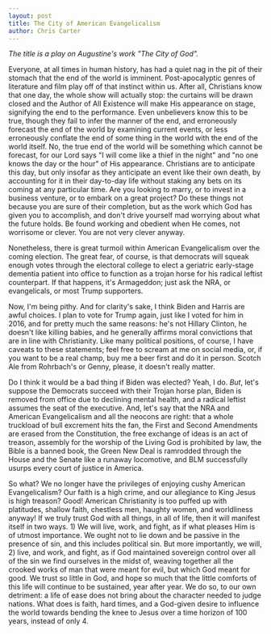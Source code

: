 ```yaml
---
layout: post
title: The City of American Evangelicalism
author: Chris Carter
---
```


_The title is a play on Augustine's work "The City of God"._

Everyone, at all times in human history, has had a quiet nag in the pit of their stomach that the end of the world is imminent. Post-apocalyptic genres of literature and film play off of that instinct within us. After all, Christians know that one day, the whole show will actually stop: the curtains will be drawn closed and the Author of All Existence will make His appearance on stage, signifying the end to the performance. Even unbelievers know this to be true, though they fail to infer the manner of the end, and erroneously forecast the end of the world by examining current events, or less erroneously conflate the end of some thing in the world with the end of the world itself. No, the true end of the world will be something which cannot be forecast, for our Lord says "I will come like a thief in the night" and "no one knows the day or the hour" of His appearance. Christians are to anticipate this day, but only insofar as they anticipate an event like their own death, by accounting for it in their day-to-day life without staking any bets on its coming at any particular time. Are you looking to marry, or to invest in a business venture, or to embark on a great project? Do these things not because you are sure of their completion, but as the work which God has given you to accomplish, and don't drive yourself mad worrying about what the future holds. Be found working and obedient when He comes, not worrisome or clever. You are not very clever anyway.

Nonetheless, there is great turmoil within American Evangelicalism over the coming election. The great fear, of course, is that democrats will squeak enough votes through the electoral college to elect a geriatric early-stage dementia patient into office to function as a trojan horse for his radical leftist counterpart. If that happens, it's Armageddon; just ask the NRA, or evangelicals, or most Trump supporters.

Now, I'm being pithy. And for clarity's sake, I think Biden and Harris are awful choices. I plan to vote for Trump again, just like I voted for him in 2016, and for pretty much the same reasons: he's not Hillary Clinton, he doesn't like killing babies, and he generally affirms moral convictions that are in line with Christianity. Like many political positions, of course, I have caveats to these statements; feel free to scream at me on social media, or, if you want to be a real champ, buy me a beer first and do it in person. Scotch Ale from Rohrbach's or Genny, please, it doesn't really matter.

Do I think it would be a bad thing if Biden was elected? Yeah, I do. _But_, let's suppose the Democrats succeed with their Trojan horse plan, Biden is removed from office due to declining mental health, and a radical leftist assumes the seat of the executive. And, let's say that the NRA and American Evangelicalism and all the neocons are right: that a whole truckload of bull excrement hits the fan, the First and Second Amendments are erased from the Constitution, the free exchange of ideas is an act of treason, assembly for the worship of the Living God is prohibited by law, the Bible is a banned book, the Green New Deal is ramrodded through the House and the Senate like a runaway locomotive, and BLM successfully usurps every court of justice in America.

So what? We no longer have the privileges of enjoying cushy American Evangelicalism? Our faith is a high crime, and our allegiance to King Jesus is high treason? Good! American Christianity is too puffed up with platitudes, shallow faith, chestless men, haughty women, and worldliness anyway! If we truly trust God with all things, in all of life, then it will manifest itself in two ways. 1) We will live, work, and fight, as if what pleases Him is of utmost importance. We ought not to lie down and be passive in the presence of sin, and this includes political sin. But more importantly, we will, 2) live, and work, and fight, as if God maintained sovereign control over all of the sin we find ourselves in the midst of, weaving together all the crooked works of man that were meant for evil, but which God meant for good. We trust so little in God, and hope so much that the little comforts of this life will continue to be sustained, year after year. We do so, to our own detriment: a life of ease does not bring about the character needed to judge nations. What does is faith, hard times, and a God-given desire to influence the world towards bending the knee to Jesus over a time horizon of 100 years, instead of only 4.
